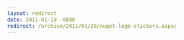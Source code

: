 ```yaml
---
layout: redirect
date: 2011-01-19 -0800
redirect: /archive/2011/01/20/nuget-logo-stickers.aspx/
---
```

